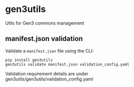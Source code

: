 # gen3utils

Utils for Gen3 commons management

## manifest.json validation

Validate a `manifest.json` file using the CLI:
```
pip install gen3utils
gen3utils validate manifest.json validation_config.yaml
```

Validation requirement details are under gen3utils/gen3utils/validation_config.yaml
